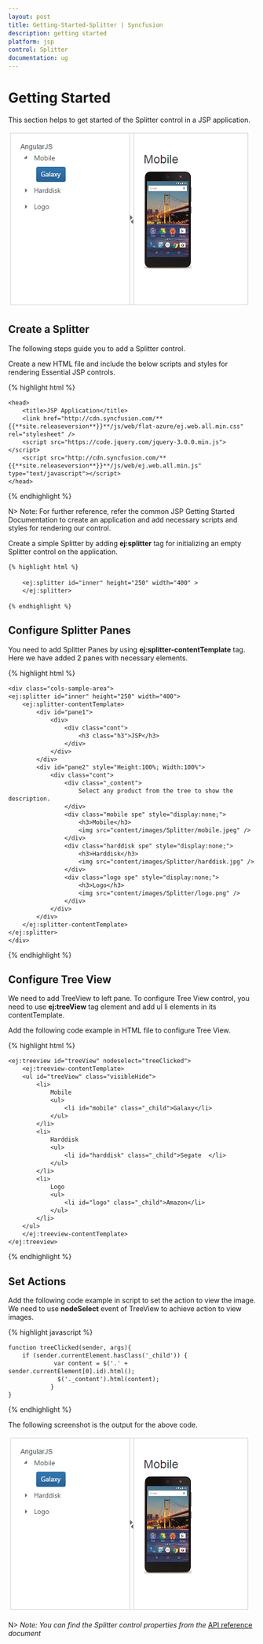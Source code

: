 ```yaml
---
layout: post
title: Getting-Started-Splitter | Syncfusion
description: getting started
platform: jsp
control: Splitter
documentation: ug
---
```


# Getting Started

This section helps to get started of the Splitter control in a JSP application.

![getting-started](Getting-Started_images/Getting_Started_img1.png)

## Create a Splitter

The following steps guide you to add a Splitter control.

Create a new HTML file and include the below scripts and styles for rendering Essential JSP controls.

{% highlight html %}

    <head>
        <title>JSP Application</title>
        <link href="http://cdn.syncfusion.com/**{{**site.releaseversion**}}**/js/web/flat-azure/ej.web.all.min.css" rel="stylesheet" />
        <script src="https://code.jquery.com/jquery-3.0.0.min.js"></script>
        <script src="http://cdn.syncfusion.com/**{{**site.releaseversion**}}**/js/web/ej.web.all.min.js" type="text/javascript"></script>
    </head>

{% endhighlight %}

N> Note: For further reference, refer the common JSP Getting Started Documentation to create an application and add necessary scripts and styles for rendering our control.

Create a simple Splitter by adding **ej:splitter** tag for initializing an empty Splitter control on the application.  

    {% highlight html %}

        <ej:splitter id="inner" height="250" width="400" >
        </ej:splitter>

    {% endhighlight %}

## Configure Splitter Panes

You need to add Splitter Panes by using **ej:splitter-contentTemplate** tag. Here we have added 2 panes with necessary elements.

{% highlight html %}
    
    <div class="cols-sample-area">
    <ej:splitter id="inner" height="250" width="400">
        <ej:splitter-contentTemplate>
            <div id="pane1">
                <div>
                    <div class="cont">
                        <h3 class="h3">JSP</h3>
                    </div>
                </div>
            </div>
            <div id="pane2" style="Height:100%; Width:100%">
                <div class="cont">
                    <div class="_content">
                        Select any product from the tree to show the description.
                    </div>
                    <div class="mobile spe" style="display:none;">
                        <h3>Mobile</h3>
                        <img src="content/images/Splitter/mobile.jpeg" />
                    </div>
                    <div class="harddisk spe" style="display:none;">
                        <h3>Harddisk</h3>
                        <img src="content/images/Splitter/harddisk.jpg" />
                    </div>
                    <div class="logo spe" style="display:none;">
                        <h3>Logo</h3>
                        <img src="content/images/Splitter/logo.png" />
                    </div>
                </div>
            </div>
        </ej:splitter-contentTemplate>
    </ej:splitter>
    </div>

{% endhighlight %}

## Configure Tree View

We need to add TreeView to left pane. To configure Tree View control, you need to use **ej:treeView** tag element and add ul li elements in its contentTemplate.

Add the following code example in HTML file to configure Tree View.

{% highlight html %}

    <ej:treeview id="treeView" nodeselect="treeClicked">
        <ej:treeview-contentTemplate>
        <ul id="treeView" class="visibleHide">
            <li>
                Mobile
                <ul>
                    <li id="mobile" class="_child">Galaxy</li>
                </ul>
            </li>
            <li>
                Harddisk
                <ul>
                    <li id="harddisk" class="_child">Segate  </li>
                </ul>
            </li>
            <li>
                Logo
                <ul>
                    <li id="logo" class="_child">Amazon</li>
                </ul>
            </li>
        </ul>
        </ej:treeview-contentTemplate>
    </ej:treeview>

  
{% endhighlight %}

## Set Actions

Add the following code example in script to set the action to view the image. We need to use **nodeSelect** event of TreeView to achieve action to view images.

{% highlight javascript %}

    function treeClicked(sender, args){
        if (sender.currentElement.hasClass('_child')) {
                 var content = $('.' + sender.currentElement[0].id).html();
                  $('._content').html(content);
                }
    }

   
{% endhighlight %}

The following screenshot is the output for the above code.

![Splitter](Getting-Started_images/Getting_Started_img1.png)

N> _Note:_ _You can find the Splitter control properties from the_ [API reference](https://help.syncfusion.com/api/js/ejsplitter) _document_
